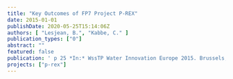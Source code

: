 ```yaml
---
title: "Key Outcomes of FP7 Project P-REX"
date: 2015-01-01
publishDate: 2020-05-25T15:14:06Z
authors: [ "Lesjean, B.", "Kabbe, C." ]
publication_types: ["0"]
abstract: ""
featured: false
publication: ' p 25 *In:* WssTP Water Innovation Europe 2015. Brussels, Belgium. 24-26 June 2015'
projects: ["p-rex"]
---
```


